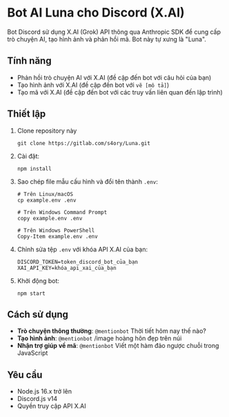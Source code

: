 # Bot AI Luna cho Discord (X.AI)

Bot Discord sử dụng X.AI (Grok) API thông qua Anthropic SDK để cung cấp trò chuyện AI, tạo hình ảnh và phản hồi mã. Bot này tự xưng là "Luna".

## Tính năng

- Phản hồi trò chuyện AI với X.AI (đề cập đến bot với câu hỏi của bạn)
- Tạo hình ảnh với X.AI (đề cập đến bot với `vẽ [mô tả]`)
- Tạo mã với X.AI (đề cập đến bot với các truy vấn liên quan đến lập trình)

## Thiết lập

1. Clone repository này
   ```
   git clone https://gitlab.com/s4ory/Luna.git
   ```
2. Cài đặt:
   ```
   npm install
   ```
3. Sao chép file mẫu cấu hình và đổi tên thành `.env`:
   ```
   # Trên Linux/macOS
   cp example.env .env
   
   # Trên Windows Command Prompt
   copy example.env .env
   
   # Trên Windows PowerShell
   Copy-Item example.env .env
   ```
4. Chỉnh sửa tệp `.env` với khóa API X.AI của bạn:
   ```
   DISCORD_TOKEN=token_discord_bot_của_bạn
   XAI_API_KEY=khóa_api_xai_của_bạn
   ```
5. Khởi động bot:
   ```
   npm start
   ```

## Cách sử dụng

- **Trò chuyện thông thường**: `@mentionbot` Thời tiết hôm nay thế nào?
- **Tạo hình ảnh**: `@mentionbot` /image hoàng hôn đẹp trên núi
- **Nhận trợ giúp về mã**: `@mentionbot` Viết một hàm đảo ngược chuỗi trong JavaScript

## Yêu cầu

- Node.js 16.x trở lên
- Discord.js v14
- Quyền truy cập API X.AI
